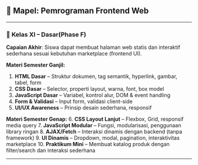 ## 🎯 Mapel: **Pemrograman Frontend Web**

---

### 🧠 **Kelas XI – Dasar(Phase F)**

**Capaian Akhir**: Siswa dapat membuat halaman web statis dan interaktif sederhana sesuai kebutuhan marketplace (frontend UI).

**Materi Semester Ganjil:**

1. **HTML Dasar** – Struktur dokumen, tag semantik, hyperlink, gambar, tabel, form
2. **CSS Dasar** – Selector, properti layout, warna, font, box model
3. **JavaScript Dasar** – Variabel, kontrol alur, DOM & event handling
4. **Form & Validasi** – Input form, validasi client-side
5. **UI/UX Awareness** – Prinsip desain sederhana, responsif

**Materi Semester Genap:**
6. **CSS Layout Lanjut** – Flexbox, Grid, responsif media query
7. **JavaScript Modular** – Fungsi, modularisasi, penggunaan library ringan
8. **AJAX/Fetch** – Interaksi dinamis dengan backend (tanpa framework)
9. **UI Dinamis** – Dropdown, modal, pagination, interaktivitas marketplace
10. **Praktikum Mini** – Membuat katalog produk dengan filter/search dan interaksi sederhana

---